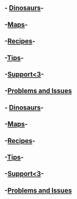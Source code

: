 ##  - [Dinosaurs](Dinosaurs.md)- 

##  -[Maps](maps.md)- 

##  -[Recipes](recipes.md)- 

##  -[Tips](tips.md)- 

##  -[Support<3](Donate.md)- 

##  -[Problems and Issues](Issues.md)

##  - [Dinosaurs](Dinosaurs.md)- 

##  -[Maps](maps.md)- 

##  -[Recipes](recipes.md)- 

##  -[Tips](tips.md)- 

##  -[Support<3](Donate.md)- 

##  -[Problems and Issues](Issues.md)

